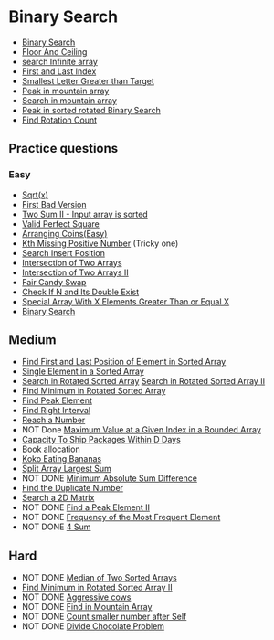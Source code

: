 # Binary Search
- [Binary Search]()
- [Floor And Ceiling](./src/binarySearch/FloorAndCeiling.java)
- [search Infinite array](./src/binarySearch/SearchInInfiniteArray.java)
- [First and Last Index](./src/binarySearch/FirstAndLastIndex.java)
- [Smallest Letter Greater than Target](./src/binarySearch/SmallestLetterGreaterThanTarget.java)
- [Peak in mountain array](./src/binarySearch/FindPeakInMountainArray.java)
- [Search in mountain array](./src/binarySearch/SearchInMountainArray.java)
- [Peak in sorted rotated Binary Search](./src/binarySearch/PeakInSortedRotatedBS.java)
- [Find Rotation Count](./src/binarySearch/FindRotationCount.java)

## Practice questions

### Easy
- [Sqrt(x)](https://leetcode.com/problems/sqrtx/)
- [First Bad Version](https://leetcode.com/problems/first-bad-version/)
- [Two Sum II - Input array is sorted](https://leetcode.com/problems/two-sum-ii-input-array-is-sorted/)
- [Valid Perfect Square](https://leetcode.com/problems/valid-perfect-square/)
- [Arranging Coins(Easy)](https://leetcode.com/problems/arranging-coins/)
- [Kth Missing Positive Number](https://leetcode.com/problems/kth-missing-positive-number/)  (Tricky one)
- [Search Insert Position](https://leetcode.com/problems/search-insert-position/)
- [Intersection of Two Arrays](https://leetcode.com/problems/intersection-of-two-arrays/)
- [Intersection of Two Arrays II](https://leetcode.com/problems/intersection-of-two-arrays-ii/)
- [Fair Candy Swap](https://leetcode.com/problems/fair-candy-swap/)
- [Check If N and Its Double Exist](https://leetcode.com/problems/check-if-n-and-its-double-exist/)
- [Special Array With X Elements Greater Than or Equal X](https://leetcode.com/problems/special-array-with-x-elements-greater-than-or-equal-x/)
- [Binary Search](https://leetcode.com/problems/binary-search/)

## Medium
- [Find First and Last Position of Element in Sorted Array](https://leetcode.com/problems/find-first-and-last-position-of-element-in-sorted-array/)
- [Single Element in a Sorted Array](https://leetcode.com/problems/single-element-in-a-sorted-array/)
- [Search in Rotated Sorted Array](https://leetcode.com/problems/search-in-rotated-sorted-array/)
  [Search in Rotated Sorted Array II](https://leetcode.com/problems/search-in-rotated-sorted-array-ii/)
- [Find Minimum in Rotated Sorted Array](https://leetcode.com/problems/find-minimum-in-rotated-sorted-array/)
- [Find Peak Element](https://leetcode.com/problems/find-peak-element/)
- [Find Right Interval](https://leetcode.com/problems/find-right-interval/)
- [Reach a Number](https://leetcode.com/problems/reach-a-number/)
- NOT Done [Maximum Value at a Given Index in a Bounded Array](https://leetcode.com/problems/maximum-value-at-a-given-index-in-a-bounded-array/)
- [Capacity To Ship Packages Within D Days](https://leetcode.com/problems/capacity-to-ship-packages-within-d-days/)
- [Book allocation](https://www.geeksforgeeks.org/allocate-minimum-number-pages/)
- [Koko Eating Bananas](https://leetcode.com/problems/koko-eating-bananas/)
- [Split Array Largest Sum](https://leetcode.com/problems/split-array-largest-sum/)
- NOT DONE [Minimum Absolute Sum Difference](https://leetcode.com/problems/minimum-absolute-sum-difference/)
- [Find the Duplicate Number](https://leetcode.com/problems/find-the-duplicate-number/)
- [Search a 2D Matrix](https://leetcode.com/problems/search-a-2d-matrix/)
- NOT DONE [Find a Peak Element II](https://leetcode.com/problems/find-a-peak-element-ii/)
- NOT DONE [Frequency of the Most Frequent Element](https://leetcode.com/problems/frequency-of-the-most-frequent-element/)
- NOT DONE [4 Sum](https://leetcode.com/problems/4sum/)

## Hard
- NOT DONE [Median of Two Sorted Arrays](https://leetcode.com/problems/median-of-two-sorted-arrays/)
- [Find Minimum in Rotated Sorted Array II](https://leetcode.com/problems/find-minimum-in-rotated-sorted-array-ii/)
- NOT DONE [Aggressive cows](https://www.spoj.com/problems/AGGRCOW/)
- NOT DONE [Find in Mountain Array](https://leetcode.com/problems/find-in-mountain-array/)
- NOT DONE [Count smaller number after Self](https://leetcode.com/problems/count-of-smaller-numbers-after-self/)
- NOT DONE [Divide Chocolate Problem](https://curiouschild.github.io/leetcode/2019/06/21/divide-chocolate.html)

